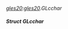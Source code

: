 _[gles20](../../modules/gles20/gles20-module.md):[gles20](../../modules/gles20/gles20-module.md).GLcchar_
##### Struct GLcchar
